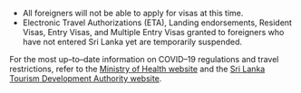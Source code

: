 - All foreigners will not be able to apply for visas at this time. 
- Electronic Travel Authorizations (ETA), Landing endorsements, Resident Visas, Entry Visas, and Multiple Entry Visas granted to foreigners who have not entered Sri Lanka yet are temporarily suspended.

For the most up–to–date information on COVID–19 regulations and travel restrictions, refer to the [Ministry of Health website](http://www.health.gov.lk/moh_final/english/) and the [Sri Lanka Tourism Development Authority website](https://srilanka.travel/covid19/).
